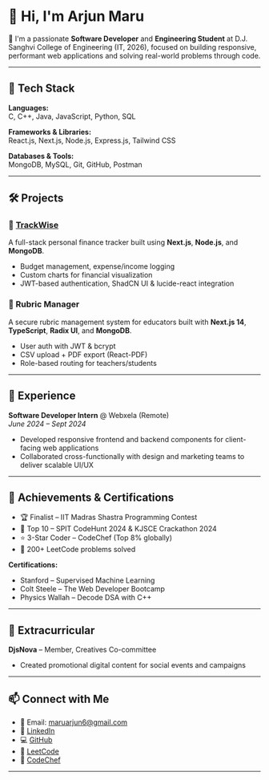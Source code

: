 # 👋 Hi, I'm Arjun Maru

🚀 I'm a passionate **Software Developer** and **Engineering Student** at D.J. Sanghvi College of Engineering (IT, 2026), focused on building responsive, performant web applications and solving real-world problems through code.

---

## 🔧 Tech Stack

**Languages:**  
C, C++, Java, JavaScript, Python, SQL

**Frameworks & Libraries:**  
React.js, Next.js, Node.js, Express.js, Tailwind CSS

**Databases & Tools:**  
MongoDB, MySQL, Git, GitHub, Postman

---

## 🛠️ Projects

### 🔹 [TrackWise](https://github.com/Arjun1807)  
A full-stack personal finance tracker built using **Next.js**, **Node.js**, and **MongoDB**.  
- Budget management, expense/income logging  
- Custom charts for financial visualization  
- JWT-based authentication, ShadCN UI & lucide-react integration

### 🔹 Rubric Manager  
A secure rubric management system for educators built with **Next.js 14**, **TypeScript**, **Radix UI**, and **MongoDB**.  
- User auth with JWT & bcrypt  
- CSV upload + PDF export (React-PDF)  
- Role-based routing for teachers/students

---

## 💼 Experience

**Software Developer Intern** @ Webxela (Remote)  
*June 2024 – Sept 2024*  
- Developed responsive frontend and backend components for client-facing web applications  
- Collaborated cross-functionally with design and marketing teams to deliver scalable UI/UX

---

## 📜 Achievements & Certifications

- 🏆 Finalist – IIT Madras Shastra Programming Contest  
- 🥈 Top 10 – SPIT CodeHunt 2024 & KJSCE Crackathon 2024  
- ⭐ 3-Star Coder – CodeChef (Top 8% globally)  
- 🧠 200+ LeetCode problems solved

**Certifications:**  
- Stanford – Supervised Machine Learning  
- Colt Steele – The Web Developer Bootcamp  
- Physics Wallah – Decode DSA with C++

---

## 🎨 Extracurricular

**DjsNova** – Member, Creatives Co-committee  
- Created promotional digital content for social events and campaigns

---

## 📫 Connect with Me

- 📧 Email: [maruarjun6@gmail.com](mailto:maruarjun6@gmail.com)  
- 💼 [LinkedIn](https://www.linkedin.com/in/arjunmaru18/)  
- 💻 [GitHub](https://github.com/Arjun1807)  
- 🧠 [LeetCode](https://leetcode.com/u/ArjunMaru/)  
- 🔗 [CodeChef](https://www.codechef.com/users/arjunmaru)

---
